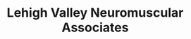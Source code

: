 ---
title: "Lehigh Valley Neuromuscular Associates"
url: /bethlehem/lehigh-valley-neuromuscular-associates/
shop: Massage
---